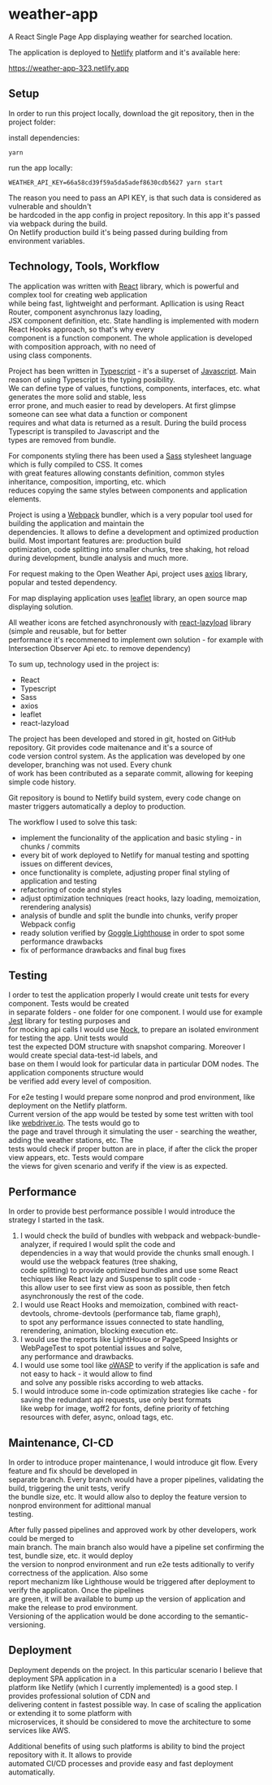 # weather-app

A React Single Page App displaying weather for searched location.

The application is deployed to [Netlify](https://www.netlify.com) platform and it's available here:

<https://weather-app-323.netlify.app>

## Setup

In order to run this project locally, download the git repository, then in the project folder:

install dependencies:

```
yarn
```

run the app locally:

```
WEATHER_API_KEY=66a58cd39f59a5da5adef8630cdb5627 yarn start
```

The reason you need to pass an API KEY, is that such data is considered as vulnerable and shouldn't  
be hardcoded in the app config in project repository. In this app it's passed via webpack during the build.  
On Netlify production build it's being passed during building from environment variables.

## Technology, Tools, Workflow

The application was written with [React](https://pl.reactjs.org/) library, which is powerful and complex tool for creating web application  
while being fast, lightweight and performant. Apllication is using React Router, component asynchronus lazy loading,  
JSX component definition, etc. State handling is implemented with modern React Hooks approach, so that's why every  
component is a function component. The whole application is developed with composition approach, with no need of  
using class components.

Project has been written in [Typescript](https://www.typescriptlang.org/) - it's a superset of [Javascript](https://developer.mozilla.org/en-US/docs/Web/JavaScript). Main reason of using Typescript is the typing posibility.  
We can define type of values, functions, components, interfaces, etc. what generates the more solid and stable, less  
error prone, and much easier to read by developers. At first glimpse someone can see what data a function or component  
requires and what data is returned as a result. During the build process Typescript is transpiled to Javascript and the  
types are removed from bundle.

For components styling there has been used a [Sass](https://sass-lang.com/) stylesheet language which is fully compiled to CSS. It comes  
with great features allowing constants definition, common styles inheritance, composition, importing, etc. which  
reduces copying the same styles between components and application elements.

Project is using a [Webpack](https://webpack.js.org/) bundler, which is a very popular tool used for building the application and maintain the  
dependencies. It allows to define a development and optimized production build. Most important features are: production build  
optimization, code splitting into smaller chunks, tree shaking, hot reload during development, bundle analysis and
much more.

For request making to the Open Weather Api, project uses [axios](https://github.com/axios/axios) library, popular and tested dependency.

For map displaying application uses [leaflet](https://leafletjs.com/) library, an open source map displaying solution.

All weather icons are fetched asynchronously with [react-lazyload](https://github.com/twobin/react-lazyload) library (simple and reusable, but for better  
performance it's recommened to implement own solution - for example with Intersection Observer Api etc. to remove dependency)

To sum up, technology used in the project is:

- React
- Typescript
- Sass
- axios
- leaflet
- react-lazyload

The project has been developed and stored in git, hosted on GitHub repository. Git provides code maitenance and it's a source of  
code version control system. As the application was developed by one developer, branching was not used. Every chunk  
of work has been contributed as a separate commit, allowing for keeping simple code history.

Git repository is bound to Netlify build system, every code change on master triggers automatically a deploy to production.

The workflow I used to solve this task:

- implement the funcionality of the application and basic styling - in chunks / commits
- every bit of work deployed to Netlify for manual testing and spotting issues on different devices,
- once functionality is complete, adjusting proper final styling of application and testing
- refactoring of code and styles
- adjust optimization techniques (react hooks, lazy loading, memoization, rerendering analysis)
- analysis of bundle and split the bundle into chunks, verify proper Webpack config
- ready solution verified by [Goggle Lighthouse](https://developers.google.com/web/tools/lighthouse) in order to spot some performance drawbacks
- fix of performance drawbacks and final bug fixes

## Testing

I order to test the application properly I would create unit tests for every component. Tests would be created  
in separate folders - one folder for one component. I would use for example [Jest](https://jestjs.io/) library for testing purposes and  
for mocking api calls I would use [Nock](https://github.com/nock/nock), to prepare an isolated environment for testing the app. Unit tests would  
test the expected DOM structure with snapshot comparing. Moreover I would create special data-test-id labels, and  
base on them I would look for particular data in particular DOM nodes. The application components structure would  
be verified add every level of composition.

For e2e testing I would prepare some nonprod and prod environment, like deployment on the Netlify platform.  
Current version of the app would be tested by some test written with tool like [webdriver.io](https://webdriver.io/). The tests would go to  
the page and travel through it simulating the user - searching the weather, adding the weather stations, etc. The  
tests would check if proper button are in place, if after the click the proper view appears, etc. Tests would compare  
the views for given scenario and verify if the view is as expected.

## Performance

In order to provide best performance possible I would introduce the strategy I started in the task.

1. I would check the build of bundles with webpack and webpack-bundle-analyzer, if required I would split the code and  
   dependencies in a way that would provide the chunks small enough. I would use the webpack features (tree shaking,  
    code splitting) to provide optimized bundles and use some React techiques like React lazy and Suspense to split code -  
    this allow user to see first view as soon as possible, then fetch asynchronously the rest of the code.
2. I would use React Hooks and memoization, combined with react-devtools, chrome-devtools (performance tab, flame graph),  
   to spot any performance issues connected to state handling, rerendering, animation, blocking execution etc.
3. I would use the reports like LightHouse or PageSpeed Insights or WebPageTest to spot potential issues and solve,  
   any performance and drawbacks.
4. I would use some tool like [oWASP](https://owasp.org/) to verify if the application is safe and not easy to hack - it would allow to find  
   and solve any possible risks according to web attacks.
5. I would introduce some in-code optimization strategies like cache - for saving the redundant api requests, use only best formats  
   like webp for image, woff2 for fonts, define priority of fetching resources with defer, async, onload tags, etc.

## Maintenance, CI-CD

In order to introduce proper maintenance, I would introduce git flow. Every feature and fix should be developed in  
separate branch. Every branch would have a proper pipelines, validating the build, triggering the unit tests, verify  
the bundle size, etc. It would allow also to deploy the feature version to nonprod environment for adittional manual  
testing.

After fully passed pipelines and approved work by other developers, work could be merged to  
main branch. The main branch also would have a pipeline set confirming the test, bundle size, etc. it would deploy  
 the version to nonprod environment and run e2e tests aditionally to verify correctness of the application. Also some  
 report mechanizm like Lighthouse would be triggered after deployment to verify the applicaton. Once the pipelines  
 are green, it will be available to bump up the version of application and make the release to prod environment.  
 Versioning of the application would be done according to the semantic-versioning.

## Deployment

Deployment depends on the project. In this particular scenario I believe that deployment SPA application in a  
platform like Netlify (which I currently implemented) is a good step. I provides professional solution of CDN and  
delivering content in fastest possible way. In case of scaling the application or extending it to some platform with  
microservices, it should be considered to move the architecture to some services like AWS.

Additional benefits of using such platforms is ability to bind the project repository with it. It allows to provide  
automated CI/CD processes and provide easy and fast deployment automatically.
